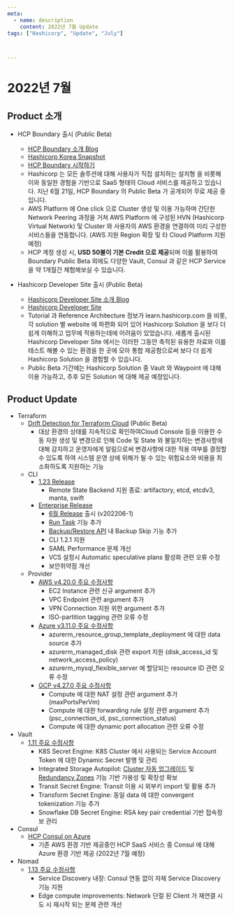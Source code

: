 ```yaml
---
meta:
  - name: description
    content: 2022년 7월 Update
tags: ["Hashicorp", "Update", "July"]



---
```


# 2022년 7월 



## Product 소개

- HCP Boundary 출시 (Public Beta)

  - [HCP Boundary 소개 Blog](https://www.hashicorp.com/blog/announcing-launch-and-free-public-beta-of-hcp-boundary)
  - [Hashicorp Korea Snapshot](https://www.youtube.com/watch?v=p_Wbi12xliE)
  - [HCP Boundary 시작하기](https://learn.hashicorp.com/collections/boundary/hcp-getting-started)
  - Hashicorp 는 모든 솔루션에 대해 사용자가 직접 설치하는 설치형 을 비롯해 이와 동일한 경험을 기반으로 SaaS 형태의 Cloud 서비스를 제공하고 있습니다. 지난 6월 21일, HCP Boundary 의 Public Beta 가 공개되어 무료 제공 중입니다.
  - AWS Platform 에 One click 으로 Cluster 생성 및 이용 가능하며 간단한 Network Peering 과정을 거쳐 AWS Platform 에 구성된 HVN (Hashicorp Virtual Network) 및 Cluster 와 사용자의 AWS 환경을 연결하여 미리 구성한 서비스들을 연동합니다. (AWS 지원 Region 확장 및 타 Cloud Platform 지원 예정)
  - HCP 계정 생성 시, **USD 50불이 기본 Credit 으로 제공**되며 이를 활용하여 Boundary Public Beta 외에도 다양한 Vault, Consul 과 같은 HCP Service 을 약 1개월간 체험해보실 수 있습니다.

- Hashicorp Developer Site 출시 (Public Beta)

  - [Hashicorp Developer Site 소개 Blog](https://www.hashicorp.com/blog/new-hashicorp-developer-site-is-now-in-public-beta?fbclid=IwAR1_Snhw3Yiqai2J5qcvWUlE82yaslu1nlC3O2iWDe8-wCFFWNPbPr-dxx4)
  - [Hashicorp Developer Site](https://developer.hashicorp.com/)
  - Tutorial 과 Reference Architecture 정보가 learn.hashicorp.com 을 비롯, 각 solution 별 website 에 파편화 되어 있어 Hashicorp Solution 을 보다 더 쉽게 이해하고 업무에 적용하는데에 어려움이 있었습니다. 새롭게 출시된 Hashicorp Developer Site 에서는 이러한 그동안 축적된 유용한 자료와 이를 테스트 해볼 수 있는 환경을 한 곳에 모아 통합 제공함으로써 보다 더 쉽게 Hashicorp Solution 을 경험할 수 있습니다.
  - Public Beta 기간에는 Hashicorp Solution 중 Vault 와 Waypoint 에 대해 이용 가능하고, 추후 모든 Solution 에 대해 제공 예정입니다.

  

## Product Update

- Terraform
  - [Drift Detection for Terraform Cloud](https://www.hashicorp.com/blog/terraform-cloud-adds-drift-detection-for-infrastructure-management) (Public Beta)
    - 대상 환경의 상태를 지속적으로 확인하여Cloud Console 등을 이용한 수동 자원 생성 및 변경으로 인해 Code 및 State 와 불일치하는 변경사항에 대해 감지하고 운영자에게 알림으로써 변경사항에 대한 적용 여부를 결정할 수 있도록 하여 시스템 운영 상에 위해가 될 수 있는 위험요소와 비용을 최소화하도록 지원하는 기능 
  - CLI
    - [1.23 Release](https://github.com/hashicorp/terraform/blob/v1.2.3/CHANGELOG.md#123-june-15-2022)
      - Remote State Backend 지원 종료: artifactory, etcd, etcdv3, manta, swift
    - [Enterprise Release](https://www.terraform.io/enterprise/releases)
      - [6월 Release](https://www.terraform.io/enterprise/releases/2022/v202206-1) 출시 (v202206-1)
      - [Run Task](https://www.terraform.io/cloud-docs/workspaces/settings/run-tasks) 기능 추가
      - [Backup/Restore API](https://www.terraform.io/enterprise/admin/infrastructure/backup-restore) 내 Backup Skip 기능 추가
      - CLI 1.2.1 지원
      - SAML Performance 문제 개선
      - VCS 설정시 Automatic speculative plans 활성화 관련 오류 수정
      - 보안취약점 개선
  - Provider
    - [AWS v4.20.0 주요 수정사항](https://github.com/hashicorp/terraform-provider-aws/releases/tag/v4.20.0)
      - EC2 Instance 관련 신규 argument 추가
      - VPC Endpoint 관련 argument 추가 
      - VPN Connection 지원 위한 argument 추가
      - ISO-partition tagging 관련 오류 수정
    - [Azure v3.11.0 주요 수정사항](https://github.com/hashicorp/terraform-provider-azurerm/releases/tag/v3.11.0)
      - azurerm_resource_group_template_deployment 에 대한 data source 추가
      - azurerm_managed_disk 관련 export 지원 (disk_access_id 및 network_access_policy)
      - azurerm_mysql_flexible_server 에 할당되는 resource ID 관련 오류 수정
    - [GCP v4.27.0 주요 수정사항](https://github.com/hashicorp/terraform-provider-google/releases/tag/v4.27.0)
      - Compute 에 대한 NAT 설정 관련 argument 추가 (maxPortsPerVm)
      - Compute 에 대한 forwarding rule 설정 관련 argument 추가 (psc_connection_id, psc_connection_status)  
      - Compute 에 대한 dynamic port allocation 관련 오류 수정
- Vault
  - [1.11 주요 수정사항](https://www.hashicorp.com/blog/vault-1-11)
    - K8S Secret Engine: K8S Cluster 에서 사용되는 Service Account Token 에 대한 Dynamic Secret 발행 및 관리
    - Integrated Storage Autopilot: [Cluster 자동 업그레이드](https://www.vaultproject.io/docs/enterprise/automated-upgrades?_gl=1*1pfp1zr*_ga*MTA4MTgxMjU2NC4xNjM4ODI3NDM4*_ga_P7S46ZYEKW*MTY1NjM5MzQ0NS43LjAuMTY1NjM5MzQ0NS4w&_ga=2.18692156.469231660.1656292338-1081812564.1638827438#automated-upgrades) 및 [Redundancy Zones](https://www.vaultproject.io/docs/enterprise/redundancy-zones?_gl=1*1pfp1zr*_ga*MTA4MTgxMjU2NC4xNjM4ODI3NDM4*_ga_P7S46ZYEKW*MTY1NjM5MzQ0NS43LjAuMTY1NjM5MzQ0NS4w&_ga=2.18692156.469231660.1656292338-1081812564.1638827438#redundancy-zones) 기능 기반 가용성 및 확장성 확보 
    - Transit Secret Engine: Transit 이용 시 외부키 import 및 활용 추가
    - Transform Secret Engine: 동일 data 에 대한 convergent tokenization 기능 추가
    - Snowflake DB Secret Engine: RSA key pair credential 기반 접속정보 관리
- Consul
  - [HCP Consul on Azure](https://www.hashicorp.com/blog/hcp-consul-on-azure-to-go-ga-plus-more-consul-news)
    - 기존 AWS 환경 기반 제공중인 HCP SaaS 서비스 중 Consul 에 대해 Azure 환경 기반 제공 (2022년 7월 예정)
- Nomad
  - [1.13 주요 수정사항](https://www.hashicorp.com/blog/nomad-1-3-adds-native-service-discovery-and-edge-workload-support)
    - Service Discovery 내장: Consul 연동 없이 자체 Service Discovery 기능 지원
    - Edge compute improvements: Network 단절 된 Client 가 재연결 시도 시 재시작 되는 문제 관련 개선
